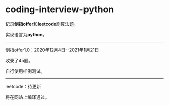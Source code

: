 # coding-interview-python
记录**剑指offer**和**leetcode**刷算法题。

实现语言为**python**。

---

剑指offer1.0：2020年12月4日--2021年1月21日

收录了45题。

自行使用样例测试。

---

leetcode：待更新

将在网站上编译通过。